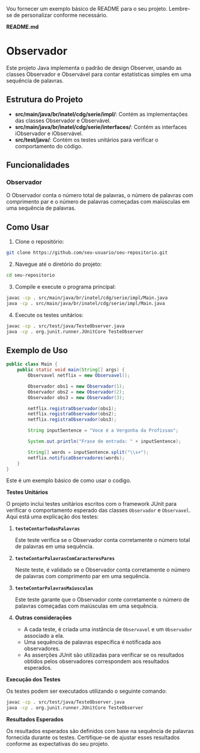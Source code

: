 Vou fornecer um exemplo básico de README para o seu projeto. Lembre-se de personalizar conforme necessário.

**README.md**

# Observador

Este projeto Java implementa o padrão de design Observer, usando as classes Observador e Observável para contar estatísticas simples em uma sequência de palavras.

## Estrutura do Projeto

- **src/main/java/br/inatel/cdg/serie/impl/**: Contém as implementações das classes Observador e Observável.
- **src/main/java/br/inatel/cdg/serie/interfaces/**: Contém as interfaces iObservador e iObservável.
- **src/test/java/**: Contém os testes unitários para verificar o comportamento do código.

## Funcionalidades

### Observador

O Observador conta o número total de palavras, o número de palavras com comprimento par e o número de palavras começadas com maiúsculas em uma sequência de palavras.

## Como Usar

1. Clone o repositório:

```bash
git clone https://github.com/seu-usuario/seu-repositorio.git
```

2. Navegue até o diretório do projeto:

```bash
cd seu-repositorio
```

3. Compile e execute o programa principal:

```bash
javac -cp . src/main/java/br/inatel/cdg/serie/impl/Main.java
java -cp . src/main/java/br/inatel/cdg/serie/impl/Main.java
```

4. Execute os testes unitários:

```bash
javac -cp . src/test/java/TesteObserver.java
java -cp . org.junit.runner.JUnitCore TesteObserver
```

## Exemplo de Uso

```java
public class Main {
    public static void main(String[] args) {
        Observavel netflix = new Observavel();

        Observador obs1 = new Observador(1);
        Observador obs2 = new Observador(2);
        Observador obs3 = new Observador(3);

        netflix.registraObservador(obs1);
        netflix.registraObservador(obs2);
        netflix.registraObservador(obs3);

        String inputSentence = "Voce é a Vergonha da Profissao";

        System.out.println("Frase de entrada: " + inputSentence);

        String[] words = inputSentence.split("\\s+");
        netflix.notificaObservadores(words);
    }
}
```

Este é um exemplo básico de como usar o codigo.

**Testes Unitários**

O projeto inclui testes unitários escritos com o framework JUnit para verificar o comportamento esperado das classes `Observador` e `Observavel`. Aqui está uma explicação dos testes:

1. **`testeContarTodasPalavras`**

   Este teste verifica se o Observador conta corretamente o número total de palavras em uma sequência.

2. **`testeContarPalavrasComCaracteresPares`**

   Neste teste, é validado se o Observador conta corretamente o número de palavras com comprimento par em uma sequência.

3. **`testeContarPalavrasMaiusculas`**

   Este teste garante que o Observador conte corretamente o número de palavras começadas com maiúsculas em uma sequência.

4. **Outras considerações**

   - A cada teste, é criada uma instância de `Observavel` e um `Observador` associado a ela.
   - Uma sequência de palavras específica é notificada aos observadores.
   - As asserções JUnit são utilizadas para verificar se os resultados obtidos pelos observadores correspondem aos resultados esperados.

**Execução dos Testes**

Os testes podem ser executados utilizando o seguinte comando:

```bash
javac -cp . src/test/java/TesteObserver.java
java -cp . org.junit.runner.JUnitCore TesteObserver
```

**Resultados Esperados**

Os resultados esperados são definidos com base na sequência de palavras fornecida durante os testes. Certifique-se de ajustar esses resultados conforme as expectativas do seu projeto.
